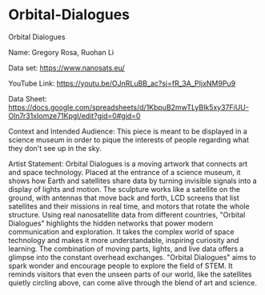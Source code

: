 # Orbital-Dialogues
Orbital Dialogues

Name: Gregory Rosa, Ruohan Li

Data set: https://www.nanosats.eu/

YouTube Link: https://youtu.be/OJnRLuBB_ac?si=fR_3A_PIjxNM9Pu9 

Data Sheet: https://docs.google.com/spreadsheets/d/1KbpuB2mwTLyBIk5xy37FiUU-Oln7r31xIomze71KpgI/edit?gid=0#gid=0

Context and Intended Audience:
This piece is meant to be displayed in a science museum in order to pique the interests of people regarding what they don't see up in the sky. 

Artist Statement:
Orbital Dialogues is a moving artwork that connects art and space technology. Placed at the entrance of a science museum, it shows how Earth and satellites share data by turning invisible signals into a display of lights and motion. The sculpture works like a satellite on the ground, with antennas that move back and forth, LCD screens that list satellites and their missions in real time, and motors that rotate the whole structure. Using real nanosatellite data from different countries, "Orbital Dialogues" highlights the hidden networks that power modern communication and exploration. It takes the complex world of space technology and makes it more understandable, inspiring curiosity and learning. The combination of moving parts, lights, and live data offers a glimpse into the constant overhead exchanges. "Orbital Dialogues" aims to spark wonder and encourage people to explore the field of STEM. It reminds visitors that even the unseen parts of our world, like the satellites quietly circling above, can come alive through the blend of art and science.

